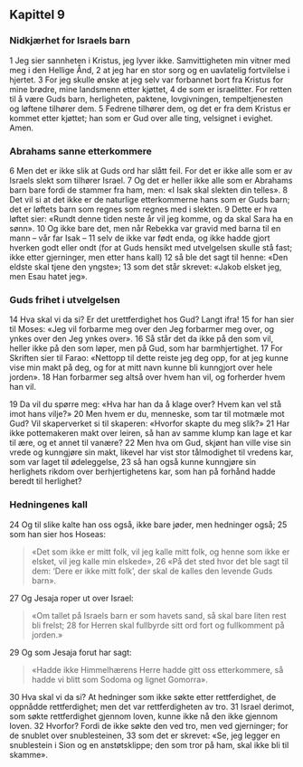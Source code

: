 ## Kapittel 9

### Nidkjærhet for Israels barn

1 Jeg sier sannheten i Kristus, jeg lyver ikke. Samvittigheten min vitner med meg i den Hellige Ånd,
2 at jeg har en stor sorg og en uavlatelig fortvilelse i hjertet.
3 For jeg skulle ønske at jeg selv var forbannet bort fra Kristus for mine brødre, mine landsmenn etter kjøttet,
4 de som er israelitter. For retten til å være Guds barn, herligheten, paktene, lovgivningen, tempeltjenesten og løftene tilhører dem.
5 Fedrene tilhører dem, og det er fra dem Kristus er kommet etter kjøttet; han som er Gud over alle ting, velsignet i evighet. Amen.

### Abrahams sanne etterkommere

6 Men det er ikke slik at Guds ord har slått feil. For det er ikke alle som er av Israels slekt som tilhører Israel.
7 Og det er heller ikke alle som er Abrahams barn bare fordi de stammer fra ham, men: «I Isak skal slekten din telles».
8 Det vil si at det ikke er de naturlige etterkommerne hans som er Guds barn; det er løftets barn som regnes som regnes med i slekten.
9 Dette er hva løftet sier: «Rundt denne tiden neste år vil jeg komme, og da skal Sara ha en sønn».
10 Og ikke bare det, men når Rebekka var gravid med barna til en mann – vår far Isak – 
11 selv de ikke var født enda, og ikke hadde gjort hverken godt eller ondt (for at Guds hensikt med utvelgelsen skulle stå fast; ikke etter gjerninger, men etter hans kall) 
12 så ble det sagt til henne: «Den eldste skal tjene den yngste»;
13 som det står skrevet: «Jakob elsket jeg, men Esau hatet jeg».

### Guds frihet i utvelgelsen

14 Hva skal vi da si? Er det urettferdighet hos Gud? Langt ifra!
15 for han sier til Moses: «Jeg vil forbarme meg over den Jeg forbarmer meg over, og ynkes over den Jeg ynkes over».
16 Så står det da ikke på den som vil, heller ikke på den som løper, men på Gud, som har barmhjertighet.
17 For Skriften sier til Farao: «Nettopp til dette reiste jeg deg opp, for at jeg kunne vise min makt på deg, og for at mitt navn kunne bli kunngjort over hele jorden».
18 Han forbarmer seg altså over hvem han vil, og forherder hvem han vil.

19 Da vil du spørre meg: «Hva har han da å klage over? Hvem kan vel stå imot hans vilje?»
20 Men hvem er du, menneske, som tar til motmæle mot Gud? Vil skaperverket si til skaperen: «Hvorfor skapte du meg slik?»
21 Har ikke pottemakeren makt over leiren, så han av samme klump kan lage et kar til ære, og et annet til vanære?
22 Men hva om Gud, skjønt han ville vise sin vrede og kunngjøre sin makt, likevel har vist stor tålmodighet til vredens kar, som var laget til ødeleggelse,
23 så han også kunne kunngjøre sin herlighets rikdom over berhjertighetens kar, som han på forhånd hadde beredt til herlighet?

### Hedningenes kall

24 Og til slike kalte han oss også, ikke bare jøder, men hedninger også;
25 som han sier hos Hoseas: 

> «Det som ikke er mitt folk, vil jeg kalle mitt folk, og henne som ikke er elsket, vil jeg kalle min elskede»,
> 26 «På det sted hvor det ble sagt til dem: ‘Dere er ikke mitt folk’, der skal de kalles den levende Guds barn».

27 Og Jesaja roper ut over Israel: 

> «Om tallet på Israels barn er som havets sand, så skal bare liten rest bli frelst;
> 28 for Herren skal fullbyrde sitt ord fort og fullkomment på jorden.»

29 Og som Jesaja forut har sagt: 

> «Hadde ikke Himmelhærens Herre hadde gitt oss etterkommere, så hadde vi blitt som Sodoma og lignet Gomorra».

30 Hva skal vi da si? At hedninger som ikke søkte etter rettferdighet, de oppnådde rettferdighet; men det var rettferdigheten av tro.
31 Israel derimot, som søkte rettferdighet gjennom loven, kunne ikke nå den ikke gjennom loven.
32 Hvorfor? Fordi de ikke søkte den ved tro, men ved gjerninger; for de snublet over snublesteinen,
33 som det er skrevet: «Se, jeg legger en snublestein i Sion og en anstøtsklippe; den som tror på ham, skal ikke bli til skamme».
